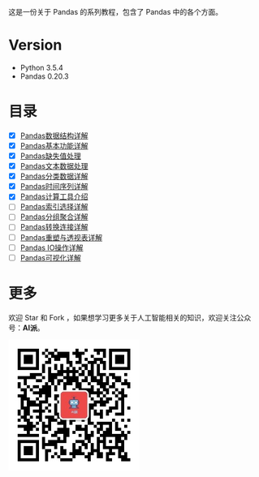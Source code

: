 这是一份关于 Pandas 的系列教程，包含了 Pandas 中的各个方面。

# Version

- Python 3.5.4
- Pandas 0.20.3

# 目录

- [x] [Pandas数据结构详解](notebook/01-Pandas数据结构详解.ipynb)
- [x] [Pandas基本功能详解](notebook/02-Pandas基本功能详解.ipynb)
- [x] [Pandas缺失值处理](notebook/03-Pandas缺失值处理.ipynb)
- [x] [Pandas文本数据处理](notebook/04-Pandas文本数据处理.ipynb)
- [x] [Pandas分类数据详解](notebook/05-Pandas分类数据详解.ipynb)
- [x] [Pandas时间序列详解](notebook/06-Pandas时间序列详解.ipynb)
- [x] [Pandas计算工具介绍](notebook/07-Pandas计算工具介绍.ipynb)
- [ ] [Pandas索引选择详解](#目录)
- [ ] [Pandas分组聚合详解](#目录)
- [ ] [Pandas转换连接详解](#目录)
- [ ] [Pandas重塑与透视表详解](#目录)
- [ ] [Pandas IO操作详解](#目录)
- [ ] [Pandas可视化详解](#目录)

# 更多

欢迎 Star 和 Fork ，如果想学习更多关于人工智能相关的知识，欢迎关注公众号：**AI派**。

![](image/公众号—AI派.jpg)

